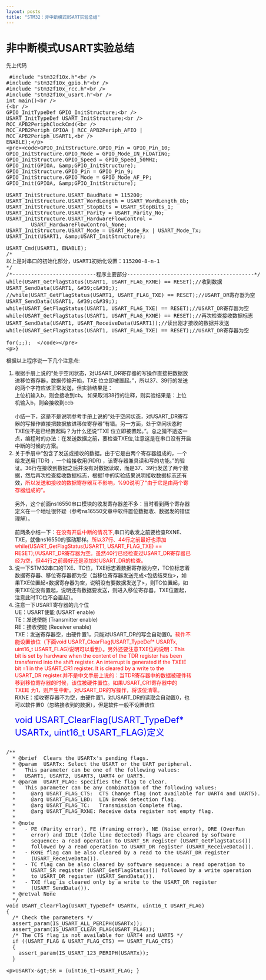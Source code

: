 ```yaml
---
layout: posts
title: "STM32：非中断模式USART实验总结"
---
```


# 非中断模式USART实验总结
先上代码
<xmp class="prettyprint">
#include "stm32f10x.h"  
#include "stm32f10x_gpio.h"  
#include "stm32f10x_rcc.h"  
#include "stm32f10x_usart.h"    
int main()  
{  
    GPIO_InitTypeDef GPIO_InitStructure;  
    USART_InitTypeDef USART_InitStructure;  
    RCC_APB2PeriphClockCmd(  
            RCC_APB2Periph_GPIOA | RCC_APB2Periph_AFIO | RCC_APB2Periph_USART1,  
            ENABLE);  
  
    GPIO_InitStructure.GPIO_Pin = GPIO_Pin_10;  
    GPIO_InitStructure.GPIO_Mode = GPIO_Mode_IN_FLOATING;  
    GPIO_InitStructure.GPIO_Speed = GPIO_Speed_50MHz;  
    GPIO_Init(GPIOA, &GPIO_InitStructure);  
    GPIO_InitStructure.GPIO_Pin = GPIO_Pin_9;  
    GPIO_InitStructure.GPIO_Mode = GPIO_Mode_AF_PP;  
    GPIO_Init(GPIOA, &GPIO_InitStructure);  
  
    USART_InitStructure.USART_BaudRate = 115200;  
    USART_InitStructure.USART_WordLength = USART_WordLength_8b;  
    USART_InitStructure.USART_StopBits = USART_StopBits_1;  
    USART_InitStructure.USART_Parity = USART_Parity_No;  
    USART_InitStructure.USART_HardwareFlowControl =  
            USART_HardwareFlowControl_None;  
    USART_InitStructure.USART_Mode = USART_Mode_Rx | USART_Mode_Tx;  
    USART_Init(USART1, &USART_InitStructure);  
  
    USART_Cmd(USART1, ENABLE);  
    /* 
    以上是对串口的初始化部分，USART1初始化设置：115200-8-n-1 
    */  
    /*---------------------------程序主要部分-----------------------------------------*/  
    while(USART_GetFlagStatus(USART1, USART_FLAG_RXNE) == RESET);//收到数据  
    USART_SendData(USART1, 'c');  
    //while(USART_GetFlagStatus(USART1, USART_FLAG_TXE) == RESET);//USART_DR寄存器为空  
    USART_SendData(USART1, 'c');  
    while(USART_GetFlagStatus(USART1, USART_FLAG_TXE) == RESET);//USART_DR寄存器为空  
    while(USART_GetFlagStatus(USART1, USART_FLAG_RXNE) == RESET);//再次检查接收数据标志  
    USART_SendData(USART1, USART_ReceiveData(USART1));//读出刚才接收的数据并发送  
    while(USART_GetFlagStatus(USART1, USART_FLAG_TXE) == RESET);//USART_DR寄存器为空  
  
    for(;;);  
}
</xmp>
根据以上程序说一下几个注意点:

1. 根据手册上说的“处于空闲状态，对USART_DR寄存器的写操作直接把数据放进移位寄存器，数据传输开始，TXE 位立即被置起。”，所以37、39行的发送的两个字符应该正常发送，但实验结果是：<br>上位机输入b，则会接收到cb。
如果取消38行的注释，则实验结果是：上位机输入b，则会接收到ccb<br><br>
小结一下，这是不是说明参考手册上说的“处于空闲状态，对USART_DR寄存器的写操作直接把数据放进移位寄存器”有错。另一方面，处于空闲状态时TXE位不是已经置起码？为什么还说“TXE 位立即被置起。”。总之猜不透这一点，编程时的办法：在发送数据之前，要检查TXE位,注意这是在串口没有开启中断的时候的方案。
2. 关于手册中“包含了发送或接收的数据。由于它是由两个寄存器组成的，一个给发送用(TDR) ，一个给接收用(RDR) ，该寄存器兼具读和写的功能。”的验证。36行在接收到数据之后并没有对数据读取，而是37、39行发送了两个数据，然后再次检查接收数据标志，根据1中的实验结果说明接收数据标志还有效，<font color="red">所以发送和接收的数据寄存器互不影响，%90说明了“由于它是由两个寄存器组成的”。</font><br><br>
另外，这个前面ns16550串口模块的收发寄存器差不多：当时看到两个寄存器定义在一个地址很怀疑（参考ns16550文章中软件置位数据收、数据发的错误理解）。<br><br>
前两条小结一下：<font color="red">在没有开启中断的情况下,</font>串口的收发之前要检查RXNE、TXE，就像ns16550的驱动那样。<font color="red">所以37行、44行之前最好也添加while(USART_GetFlagStatus(USART1, USART_FLAG_TXE) == RESET);//USART_DR寄存器为空。虽然40行已经检查过USART_DR寄存器已经为空，但44行之前最好还是添加对USART_DR的检查。</font>
3. 说一下STM32串口的TXE、TC位，TXE标志着数据寄存器为空，TC位标志着数据寄存器、移位寄存器都为空（当移位寄存器发送完成<包括结束位>，如果TXE位置起<数据寄存器为空，说明没有要数据发送了>，则TC位置起，如果TXE位没有置起，说明还有数据要发送，则进入移位寄存器，TXE位置起，注意此时TC位不会置起）。
4. 注意一下USART寄存器的几个位<br>
UE：USART使能 (USART enable) <br>
TE：发送使能 (Transmitter enable)<br> 
RE：接收使能 (Receiver enable) <br>
TXE：发送寄存器空，由硬件置1，只能对USART_DR的写会自动置0。<font color="red">软件不能设置该位（下面void USART_ClearFlag(USART_TypeDef\* USARTx, uint16_t USART_FLAG)说明可以看到）。另外还要注意TXE位的说明：This bit is set by hardware when the content of the TDR register has been transferred into the shift register. An interrupt is generated if  the TXEIE bit =1 in the USART_CR1 register. It is cleared by a write to the USART_DR register.并不是中文手册上说的：当TDR寄存器中的数据被硬件转移到移位寄存器的时候，该位被硬件置位。如果USART_CR1寄存器中的TXEIE 为1，则产生中断。对USART_DR的写操作，将该位清零。</font><br>
RXNE：接收寄存器不为空，由硬件置1，对USART_DR的读取会自动置0，也可以软件置0（忽略接收到的数据），但是软件一般不设置该位<br><br>
<font color="blue" size="5">void USART_ClearFlag(USART_TypeDef* USARTx, uint16_t USART_FLAG)定义</font><br>
<xmp class="prettyprint">
/**
  * @brief  Clears the USARTx's pending flags.
  * @param  USARTx: Select the USART or the UART peripheral. 
  *   This parameter can be one of the following values:
  *   USART1, USART2, USART3, UART4 or UART5.
  * @param  USART_FLAG: specifies the flag to clear.
  *   This parameter can be any combination of the following values:
  *     @arg USART_FLAG_CTS:  CTS Change flag (not available for UART4 and UART5).
  *     @arg USART_FLAG_LBD:  LIN Break detection flag.
  *     @arg USART_FLAG_TC:   Transmission Complete flag.
  *     @arg USART_FLAG_RXNE: Receive data register not empty flag.
  *   
  * @note
  *   - PE (Parity error), FE (Framing error), NE (Noise error), ORE (OverRun 
  *     error) and IDLE (Idle line detected) flags are cleared by software 
  *     sequence: a read operation to USART_SR register (USART_GetFlagStatus()) 
  *     followed by a read operation to USART_DR register (USART_ReceiveData()).
  *   - RXNE flag can be also cleared by a read to the USART_DR register 
  *     (USART_ReceiveData()).
  *   - TC flag can be also cleared by software sequence: a read operation to 
  *     USART_SR register (USART_GetFlagStatus()) followed by a write operation
  *     to USART_DR register (USART_SendData()).
  *   - TXE flag is cleared only by a write to the USART_DR register 
  *     (USART_SendData()).
  * @retval None
  */
void USART_ClearFlag(USART_TypeDef* USARTx, uint16_t USART_FLAG)
{
  /* Check the parameters */
  assert_param(IS_USART_ALL_PERIPH(USARTx));
  assert_param(IS_USART_CLEAR_FLAG(USART_FLAG));
  /* The CTS flag is not available for UART4 and UART5 */
  if ((USART_FLAG & USART_FLAG_CTS) == USART_FLAG_CTS)
  {
    assert_param(IS_USART_123_PERIPH(USARTx));
  } 
   
  USARTx->SR = (uint16_t)~USART_FLAG;
}
</xmp>